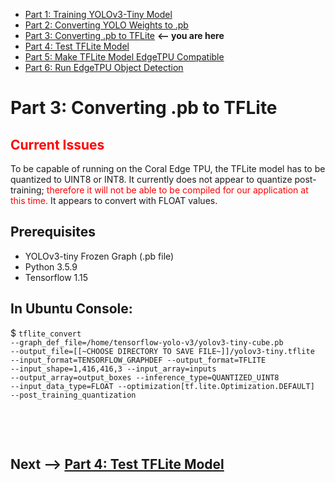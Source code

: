 * [Part 1: Training YOLOv3-Tiny Model](https://github.com/jeremycperez/Senior-Design-F20-W21/tree/master/Main/Image%20Processing/Training/(1)%20darknet%20(by%20pjreddie))<br>
* [Part 2: Converting YOLO Weights to .pb](https://github.com/jeremycperez/Senior-Design-F20-W21/tree/master/Main/Image%20Processing/Training/(2)%20YOLOv3-Tiny%20to%20.pb)<br>
* [Part 3: Converting .pb to TFLite](https://github.com/jeremycperez/Senior-Design-F20-W21/tree/master/Main/Image%20Processing/Training/(3)%20.pb%20to%20TFLite) **<-- you are here**<br>
* [Part 4: Test TFLite Model](https://github.com/jeremycperez/Senior-Design-F20-W21/tree/master/Main/Image%20Processing/Training/(4)%20Test%20TFLite%20Model)<br>
* [Part 5: Make TFLite Model EdgeTPU Compatible](https://github.com/jeremycperez/Senior-Design-F20-W21/tree/master/Main/Image%20Processing/Training/(5)%20Compile%20on%20EdgeTPU)<br>
* [Part 6: Run EdgeTPU Object Detection](https://github.com/jeremycperez/Senior-Design-F20-W21/tree/master/Main/Image%20Processing/Training/(6)%20Test%20Edge-compatible%20TFlite%20Model)<br>

# Part 3: Converting .pb to TFLite

## **<span style="color:red">Current Issues</span>**
To be capable of running on the Coral Edge TPU, the TFLite model has to be quantized to UINT8 or INT8. It currently does not appear to quantize post-training; <span style="color:red">therefore it will not be able to be compiled for our application at this time.</span> It appears to convert with FLOAT values. 

## Prerequisites
* YOLOv3-tiny Frozen Graph (.pb file)
* Python 3.5.9
* Tensorflow 1.15

## In Ubuntu Console:
$ <code>tflite_convert --graph_def_file=/home/tensorflow-yolo-v3/yolov3-tiny-cube.pb --output_file=[[~CHOOSE DIRECTORY TO SAVE FILE~]]/yolov3-tiny.tflite --input_format=TENSORFLOW_GRAPHDEF --output_format=TFLITE --input_shape=1,416,416,3 --input_array=inputs --output_array=output_boxes --inference_type=QUANTIZED_UINT8 --input_data_type=FLOAT --optimization[tf.lite.Optimization.DEFAULT] --post_training_quantization</code><br>
<p><br>
<p><br>

## **Next -->** [Part 4: Test TFLite Model](https://github.com/jeremycperez/Senior-Design-F20-W21/tree/master/Main/Image%20Processing/Training/(4)%20Test%20TFLite%20Model)